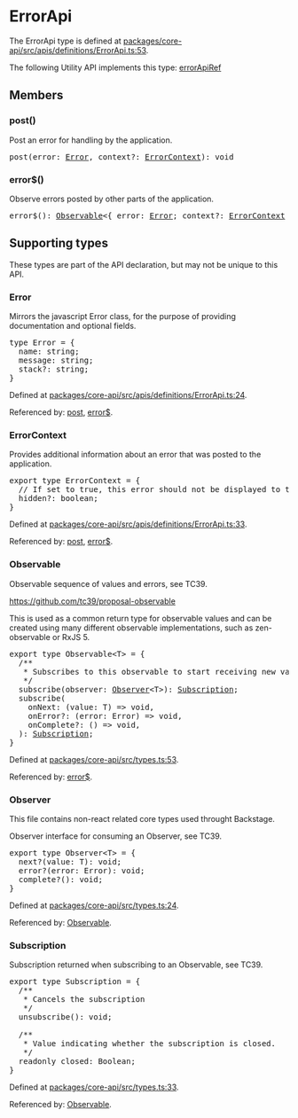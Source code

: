 # ErrorApi

The ErrorApi type is defined at
[packages/core-api/src/apis/definitions/ErrorApi.ts:53](https://github.com/spotify/backstage/blob/4df02a253f6903e1ca20184369f5655e2d49d893/packages/core-api/src/apis/definitions/ErrorApi.ts#L53).

The following Utility API implements this type:
[errorApiRef](./README.md#errorapiref)

## Members

### post()

Post an error for handling by the application.

<pre>
post(error: <a href="#error">Error</a>, context?: <a href="#errorcontext">ErrorContext</a>): void
</pre>

### error\$()

Observe errors posted by other parts of the application.

<pre>
error$(): <a href="#observable">Observable</a>&lt;{ error: <a href="#error">Error</a>; context?: <a href="#errorcontext">ErrorContext</a> }&gt;
</pre>

## Supporting types

These types are part of the API declaration, but may not be unique to this API.

### Error

Mirrors the javascript Error class, for the purpose of providing documentation
and optional fields.

<pre>
type Error = {
  name: string;
  message: string;
  stack?: string;
}
</pre>

Defined at
[packages/core-api/src/apis/definitions/ErrorApi.ts:24](https://github.com/spotify/backstage/blob/4df02a253f6903e1ca20184369f5655e2d49d893/packages/core-api/src/apis/definitions/ErrorApi.ts#L24).

Referenced by: [post](#post), [error\$](#error-).

### ErrorContext

Provides additional information about an error that was posted to the
application.

<pre>
export type ErrorContext = {
  // If set to true, this error should not be displayed to the user. Defaults to false.
  hidden?: boolean;
}
</pre>

Defined at
[packages/core-api/src/apis/definitions/ErrorApi.ts:33](https://github.com/spotify/backstage/blob/4df02a253f6903e1ca20184369f5655e2d49d893/packages/core-api/src/apis/definitions/ErrorApi.ts#L33).

Referenced by: [post](#post), [error\$](#error-).

### Observable

Observable sequence of values and errors, see TC39.

https://github.com/tc39/proposal-observable

This is used as a common return type for observable values and can be created
using many different observable implementations, such as zen-observable or
RxJS 5.

<pre>
export type Observable&lt;T&gt; = {
  /**
   * Subscribes to this observable to start receiving new values.
   */
  subscribe(observer: <a href="#observer">Observer</a>&lt;T&gt;): <a href="#subscription">Subscription</a>;
  subscribe(
    onNext: (value: T) =&gt; void,
    onError?: (error: Error) =&gt; void,
    onComplete?: () =&gt; void,
  ): <a href="#subscription">Subscription</a>;
}
</pre>

Defined at
[packages/core-api/src/types.ts:53](https://github.com/spotify/backstage/blob/4df02a253f6903e1ca20184369f5655e2d49d893/packages/core-api/src/types.ts#L53).

Referenced by: [error\$](#error-).

### Observer

This file contains non-react related core types used throught Backstage.

Observer interface for consuming an Observer, see TC39.

<pre>
export type Observer&lt;T&gt; = {
  next?(value: T): void;
  error?(error: Error): void;
  complete?(): void;
}
</pre>

Defined at
[packages/core-api/src/types.ts:24](https://github.com/spotify/backstage/blob/4df02a253f6903e1ca20184369f5655e2d49d893/packages/core-api/src/types.ts#L24).

Referenced by: [Observable](#observable).

### Subscription

Subscription returned when subscribing to an Observable, see TC39.

<pre>
export type Subscription = {
  /**
   * Cancels the subscription
   */
  unsubscribe(): void;

  /**
   * Value indicating whether the subscription is closed.
   */
  readonly closed: Boolean;
}
</pre>

Defined at
[packages/core-api/src/types.ts:33](https://github.com/spotify/backstage/blob/4df02a253f6903e1ca20184369f5655e2d49d893/packages/core-api/src/types.ts#L33).

Referenced by: [Observable](#observable).
